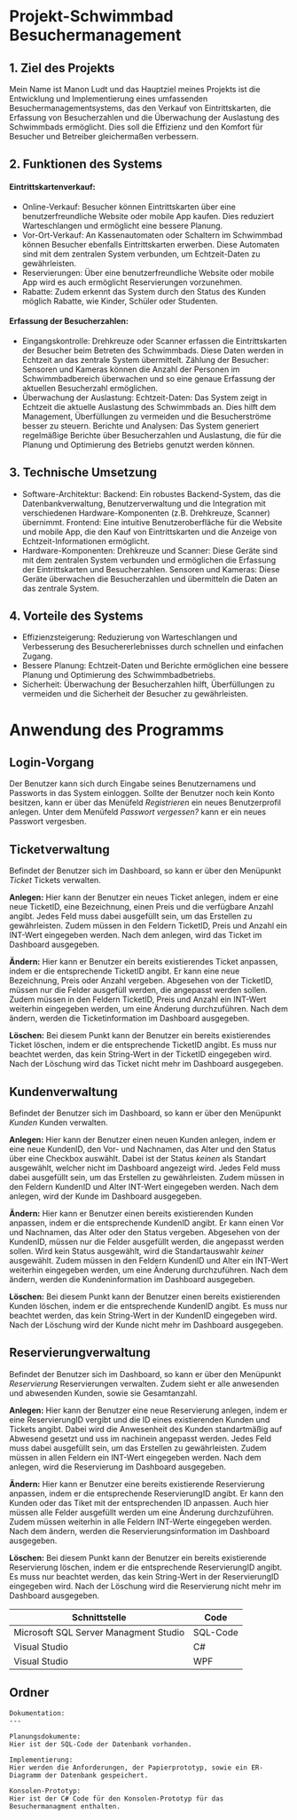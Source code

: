 Projekt-Schwimmbad Besuchermanagement
=====

## 1. Ziel des Projekts
Mein Name ist Manon Ludt und das Hauptziel meines Projekts ist die Entwicklung und Implementierung eines umfassenden Besuchermanagementsystems, das den Verkauf von Eintrittskarten, die Erfassung von Besucherzahlen und die Überwachung der Auslastung des Schwimmbads ermöglicht. Dies soll die Effizienz und den Komfort für Besucher und Betreiber gleichermaßen verbessern.


## 2. Funktionen des Systems
#### Eintrittskartenverkauf:
* Online-Verkauf: Besucher können Eintrittskarten über eine benutzerfreundliche Website oder mobile App kaufen. Dies reduziert Warteschlangen und ermöglicht eine bessere Planung.
* Vor-Ort-Verkauf: An Kassenautomaten oder Schaltern im Schwimmbad können Besucher ebenfalls Eintrittskarten erwerben. Diese Automaten sind mit dem zentralen System verbunden, um Echtzeit-Daten zu gewährleisten.
* Reservierungen: Über eine benutzerfreundliche Website oder mobile App wird es auch ermöglicht Reservierungen vorzunehmen.
* Rabatte: Zudem erkennt das System durch den Status des Kunden möglich Rabatte, wie Kinder, Schüler oder Studenten.
#### Erfassung der Besucherzahlen:
* Eingangskontrolle: Drehkreuze oder Scanner erfassen die Eintrittskarten der Besucher beim Betreten des Schwimmbads. Diese Daten werden in Echtzeit an das zentrale System übermittelt.
Zählung der Besucher: Sensoren und Kameras können die Anzahl der Personen im Schwimmbadbereich überwachen und so eine genaue Erfassung der aktuellen Besucherzahl ermöglichen.
* Überwachung der Auslastung:
Echtzeit-Daten: Das System zeigt in Echtzeit die aktuelle Auslastung des Schwimmbads an. Dies hilft dem Management, Überfüllungen zu vermeiden und die Besucherströme besser zu steuern.
Berichte und Analysen: Das System generiert regelmäßige Berichte über Besucherzahlen und Auslastung, die für die Planung und Optimierung des Betriebs genutzt werden können.

   
## 3. Technische Umsetzung
* Software-Architektur:
Backend: Ein robustes Backend-System, das die Datenbankverwaltung, Benutzerverwaltung und die Integration mit verschiedenen Hardware-Komponenten (z.B. Drehkreuze, Scanner) übernimmt.
Frontend: Eine intuitive Benutzeroberfläche für die Website und mobile App, die den Kauf von Eintrittskarten und die Anzeige von Echtzeit-Informationen ermöglicht.
* Hardware-Komponenten:
Drehkreuze und Scanner: Diese Geräte sind mit dem zentralen System verbunden und ermöglichen die Erfassung der Eintrittskarten und Besucherzahlen.
Sensoren und Kameras: Diese Geräte überwachen die Besucherzahlen und übermitteln die Daten an das zentrale System.

  
## 4. Vorteile des Systems
* Effizienzsteigerung: Reduzierung von Warteschlangen und Verbesserung des Besuchererlebnisses durch schnellen und einfachen Zugang.
* Bessere Planung: Echtzeit-Daten und Berichte ermöglichen eine bessere Planung und Optimierung des Schwimmbadbetriebs.
* Sicherheit: Überwachung der Besucherzahlen hilft, Überfüllungen zu vermeiden und die Sicherheit der Besucher zu gewährleisten.

# Anwendung des Programms

## Login-Vorgang
Der Benutzer kann sich durch Eingabe seines Benutzernamens und Passworts in das System einloggen.
Sollte der Benutzer noch kein Konto besitzen, kann er über das Menüfeld _Registrieren_ ein neues Benutzerprofil anlegen.
Unter dem Menüfeld _Passwort vergessen?_ kann er ein neues Passwort vergesben.

## Ticketverwaltung
Befindet der Benutzer sich im Dashboard, so kann er über den Menüpunkt _Ticket_ Tickets verwalten.

**Anlegen:** Hier kann der Benutzer ein neues Ticket anlegen, indem er eine neue TicketID, eine Bezeichnung, einen Preis und die verfügbare Anzahl angibt.
             Jedes Feld muss dabei ausgefüllt sein, um das Erstellen zu gewährleisten.
             Zudem müssen in den Feldern TicketID, Preis und Anzahl ein INT-Wert eingegeben werden.
             Nach dem anlegen, wird das Ticket im Dashboard ausgegeben.

**Ändern:** Hier kann er Benutzer ein bereits existierendes Ticket anpassen, indem er die entsprechende TicketID angibt.
            Er kann eine neue Bezeichnung, Preis oder Anzahl vergeben.
            Abgesehen von der TicketID, müssen nur die Felder ausgefüll werden, die angepasst werden sollen.
            Zudem müssen in den Feldern TicketID, Preis und Anzahl ein INT-Wert weiterhin eingegeben werden, um eine Änderung durchzuführen.
            Nach dem ändern, werden die Ticketinformation im Dashboard ausgegeben.

**Löschen:** Bei diesem Punkt kann der Benutzer ein bereits existierendes Ticket löschen, indem er die entsprechende TicketID angibt.
             Es muss nur beachtet werden, das kein String-Wert in der TicketID eingegeben wird.
             Nach der Löschung wird das Ticket nicht mehr im Dashboard ausgegeben.

## Kundenverwaltung
Befindet der Benutzer sich im Dashboard, so kann er über den Menüpunkt _Kunden_ Kunden verwalten.

**Anlegen:** Hier kann der Benutzer einen neuen Kunden anlegen, indem er eine neue KundenID, den Vor- und Nachnamen, das Alter und den Status über eine Checkbox
             auswählt.
             Dabei ist der Status _keinen_ als Standart ausgewählt, welcher nicht im Dashboard angezeigt wird.
             Jedes Feld muss dabei ausgefüllt sein, um das Erstellen zu gewährleisten.
             Zudem müssen in den Feldern KundenID und Alter INT-Wert eingegeben werden.
             Nach dem anlegen, wird der Kunde im Dashboard ausgegeben.

**Ändern:** Hier kann er Benutzer einen bereits existierenden Kunden anpassen, indem er die entsprechende KundenID angibt.
            Er kann einen Vor und Nachnamen, das Alter oder den Status vergeben.
            Abgesehen von der KundenID, müssen nur die Felder ausgefüllt werden, die angepasst werden sollen.
            Wird kein Status ausgewählt, wird die Standartauswahlr _keiner_ ausgewählt.
            Zudem müssen in den Feldern KundenID und Alter ein INT-Wert weiterhin eingegeben werden, um eine Änderung durchzuführen.
            Nach dem ändern, werden die Kundeninformation im Dashboard ausgegeben.

**Löschen:** Bei diesem Punkt kann der Benutzer einen bereits existierenden Kunden löschen, indem er die entsprechende KundenID angibt.
             Es muss nur beachtet werden, das kein String-Wert in der KundenID eingegeben wird.
             Nach der Löschung wird der Kunde nicht mehr im Dashboard ausgegeben.

## Reservierungverwaltung
Befindet der Benutzer sich im Dashboard, so kann er über den Menüpunkt _Reservierung_ Reservierungen verwalten.
Zudem sieht er alle anwesenden und abwesenden Kunden, sowie sie Gesamtanzahl.

**Anlegen:** Hier kann der Benutzer eine neue Reservierung anlegen, indem er eine ReservierungID vergibt und die ID eines existierenden 
             Kunden und Tickets angibt.
             Dabei wird die Anwesenheit des Kunden standartmäßig auf Abwesend gesetzt und uss im nachinein angepasst werden.
             Jedes Feld muss dabei ausgefüllt sein, um das Erstellen zu gewährleisten.
             Zudem müssen in allen Feldern ein INT-Wert eingegeben werden.
             Nach dem anlegen, wird die Reservierung im Dashboard ausgegeben.

**Ändern:** Hier kann er Benutzer eine bereits existierende Reservierung anpassen, indem er die entsprechende ReservierungID angibt.
            Er kann den Kunden oder das Tiket mit der entsprechenden  ID anpassen.
            Auch hier müssen alle Felder ausgefüllt werden um eine Änderung durchzuführen.
            Zudem müssen weiterhin in alle Feldern INT-Werte eingegeben werden.
            Nach dem ändern, werden die Reservierungsinformation im Dashboard ausgegeben.

**Löschen:** Bei diesem Punkt kann der Benutzer ein bereits existierende Reservierung löschen, indem er die entsprechende ReservierungID angibt.
             Es muss nur beachtet werden, das kein String-Wert in der ReservierungID eingegeben wird.
             Nach der Löschung wird die Reservierung nicht mehr im Dashboard ausgegeben.

Schnittstelle | Code
------------- | -------------
Microsoft SQL Server Managment Studio | SQL-Code
Visual Studio  | C#
Visual Studio  | WPF

Ordner
--------
```
Dokumentation:
---

Planungsdokumente:
Hier ist der SQL-Code der Datenbank vorhanden.

Implementierung:
Hier werden die Anforderungen, der Papierprototyp, sowie ein ER-Diagramm der Datenbank gespeichert.

Konsolen-Prototyp:
Hier ist der C# Code für den Konsolen-Prototyp für das Besuchermanagment enthalten.
```


